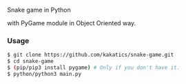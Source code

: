 Snake game in Python

with PyGame module in Object Oriented way.

### Usage

```sh
$ git clone https://github.com/kakatics/snake-game.git
$ cd snake-game
$ (pip/pip3 install pygame) # Only if you don't have it.
$ python/python3 main.py
```
